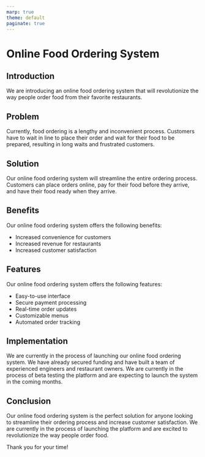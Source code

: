 ```yaml
---
marp: true
theme: default
paginate: true
---
```

# Online Food Ordering System

## Introduction

We are introducing an online food ordering system that will revolutionize the way people order food from their favorite restaurants. 

## Problem

Currently, food ordering is a lengthy and inconvenient process. Customers have to wait in line to place their order and wait for their food to be prepared, resulting in long waits and frustrated customers. 

## Solution 

Our online food ordering system will streamline the entire ordering process. Customers can place orders online, pay for their food before they arrive, and have their food ready when they arrive. 

## Benefits

Our online food ordering system offers the following benefits: 

- Increased convenience for customers
- Increased revenue for restaurants 
- Increased customer satisfaction 

## Features 

Our online food ordering system offers the following features: 

- Easy-to-use interface
- Secure payment processing
- Real-time order updates
- Customizable menus
- Automated order tracking

## Implementation 

We are currently in the process of launching our online food ordering system. We have already secured funding and have built a team of experienced engineers and restaurant owners. We are currently in the process of beta testing the platform and are expecting to launch the system in the coming months. 

## Conclusion

Our online food ordering system is the perfect solution for anyone looking to streamline their ordering process and increase customer satisfaction. We are currently in the process of launching the platform and are excited to revolutionize the way people order food. 

Thank you for your time!
  